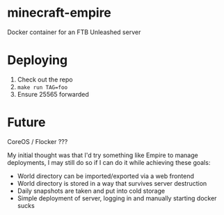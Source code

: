 # minecraft-empire

Docker container for an FTB Unleashed server

# Deploying

1. Check out the repo
2. `make run TAG=foo`
3. Ensure 25565 forwarded

# Future

CoreOS / Flocker ???

My initial thought was that I'd try something like Empire to manage deployments,
I may still do so if I can do it while achieving these goals:

- World directory can be imported/exported via a web frontend
- World directory is stored in a way that survives server destruction
- Daily snapshots are taken and put into cold storage 
- Simple deployment of server, logging in and manually starting docker sucks
